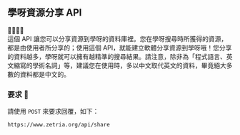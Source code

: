 
## 學呀資源分享 API  
💛💚💙💜  
這個 API 讓您可以分享資源到學呀的資料庫裡。您在學呀搜尋時所獲得的資源，都是由使用者所分享的；使用這個 API，就能建立軟體分享資源到學呀哦！您分享的資料越多，學呀就可以擁有越精準的搜尋結果。請注意，除非為「程式語言、英文縮寫的學術名詞」等，建議您在使用時，多以中文取代英文的資料，畢竟絕大多數的資料都是中文的。  

### 要求 🙏  
請使用 `` POST `` 來要求回覆，如下：  

`` https://www.zetria.org/api/share ``
